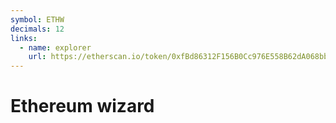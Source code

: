 ```yaml
---
symbol: ETHW
decimals: 12
links:
  - name: explorer
    url: https://etherscan.io/token/0xfBd86312F156B0Cc976E558B62dA068bbAfCAf9C
---
```


# Ethereum wizard
